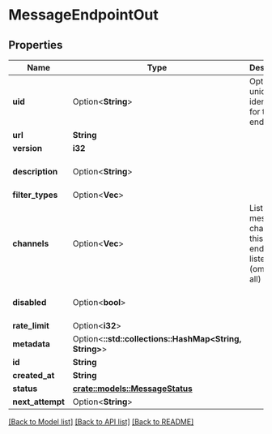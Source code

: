 # MessageEndpointOut

## Properties

Name | Type | Description | Notes
------------ | ------------- | ------------- | -------------
**uid** | Option<**String**> | Optional unique identifier for the endpoint | [optional]
**url** | **String** |  | 
**version** | **i32** |  | 
**description** | Option<**String**> |  | [optional][default to ]
**filter_types** | Option<**Vec<String>**> |  | [optional]
**channels** | Option<**Vec<String>**> | List of message channels this endpoint listens to (omit for all) | [optional]
**disabled** | Option<**bool**> |  | [optional][default to false]
**rate_limit** | Option<**i32**> |  | [optional]
**metadata** | Option<**::std::collections::HashMap<String, String>**> |  | [optional]
**id** | **String** |  | 
**created_at** | **String** |  | 
**status** | [**crate::models::MessageStatus**](MessageStatus.md) |  | 
**next_attempt** | Option<**String**> |  | [optional]

[[Back to Model list]](../README.md#documentation-for-models) [[Back to API list]](../README.md#documentation-for-api-endpoints) [[Back to README]](../README.md)


